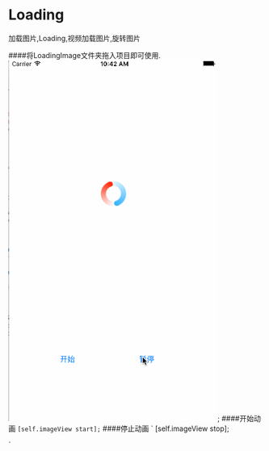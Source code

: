 # Loading
加载图片,Loading,视频加载图片,旋转图片

####将LoadingImage文件夹拖入项目即可使用.
![2](https://github.com/shibiao/Loading/blob/master/2.gif);
####开始动画
`
[self.imageView start];
`
####停止动画
`
[self.imageView stop];

`
